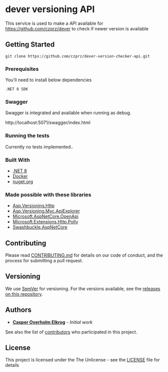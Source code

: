 # dever versioning API

This service is used to make a API available for https://github.com/czprz/dever to check if newer version is available

## Getting Started

```
git clone https://github.com/czprz/dever-version-checker-api.git
```

### Prerequisites

You'll need to install below dependencies

```
.NET 8 SDK
```

### Swagger

Swagger is integrated and available when running as debug. 

http://localhost:5071/swagger/index.html


### Running the tests

Currently no tests implemented..

### Built With

* [.NET 8](https://dotnet.microsoft.com/en-us/)
* [Docker](https://www.docker.com/)
* [nuget.org](https://www.nuget.org/)

### Made possible with these libraries

* [Asp.Versioning.Http](https://www.nuget.org/packages/Asp.Versioning.Http)
* [Asp.Versioning.Mvc.ApiExplorer](https://www.nuget.org/packages/Asp.Versioning.Mvc.ApiExplorer)
* [Microsoft.AspNetCore.OpenApi](https://www.nuget.org/packages/Microsoft.AspNetCore.OpenApi)
* [Microsoft.Extensions.Http.Polly](https://www.nuget.org/packages/Microsoft.Extensions.Http.Polly)
* [Swashbuckle.AspNetCore](https://www.nuget.org/packages?q=Swashbuckle.AspNetCore)

## Contributing

Please read [CONTRIBUTING.md](CONTRIBUTING.md) for details on our code of conduct, and the process for submitting a pull
request.

## Versioning

We use [SemVer](http://semver.org/) for versioning. For the versions available, see
the [releases on this repository](https://github.com/czprz/dever-version-checker-api/releases).

## Authors

* **[Casper Overholm Elkrog](https://github.com/czprz)** - *Initial work*

See also the list of [contributors](https://github.com/czprz/dever-version-checker-api/network/) who participated in this project.

## License

This project is licensed under the The Unlicense - see the [LICENSE](LICENSE) file for details
